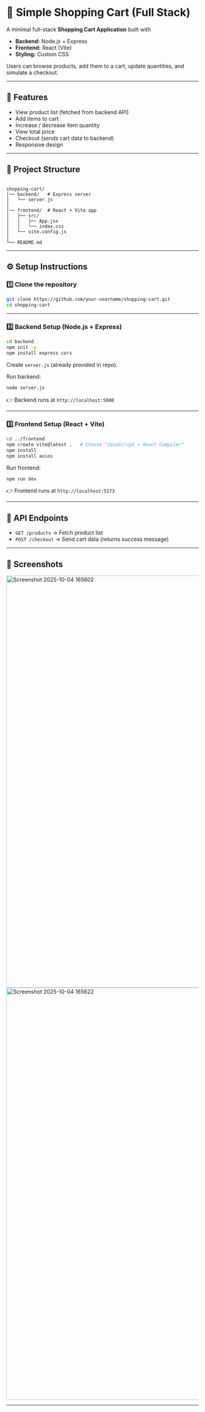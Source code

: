

# 🛒 Simple Shopping Cart (Full Stack)

A minimal full-stack **Shopping Cart Application** built with  
- **Backend:** Node.js + Express  
- **Frontend:** React (Vite)  
- **Styling:** Custom CSS  

Users can browse products, add them to a cart, update quantities, and simulate a checkout.

---

## 🚀 Features
- View product list (fetched from backend API)
- Add items to cart
- Increase / decrease item quantity
- View total price
- Checkout (sends cart data to backend)
- Responsive design

---

## 📂 Project Structure
```

shopping-cart/
│── backend/   # Express server
│   └── server.js
│
│── frontend/  # React + Vite app
│   ├── src/
│   │   ├── App.jsx
│   │   └── index.css
│   └── vite.config.js
│
└── README.md

````

---

## ⚙️ Setup Instructions

### 1️⃣ Clone the repository
```bash
git clone https://github.com/your-username/shopping-cart.git
cd shopping-cart
````

---

### 2️⃣ Backend Setup (Node.js + Express)

```bash
cd backend
npm init -y
npm install express cors
```

Create `server.js` (already provided in repo).

Run backend:

```bash
node server.js
```

👉 Backend runs at `http://localhost:5000`

---

### 3️⃣ Frontend Setup (React + Vite)

```bash
cd ../frontend
npm create vite@latest .   # Choose "JavaScript + React Compiler"
npm install
npm install axios
```

Run frontend:

```bash
npm run dev
```

👉 Frontend runs at `http://localhost:5173`

---

## 🧪 API Endpoints

* `GET /products` → Fetch product list
* `POST /checkout` → Send cart data (returns success message)

---

## 📸 Screenshots
<img width="1920" height="1080" alt="Screenshot 2025-10-04 165602" src="https://github.com/user-attachments/assets/87ee01c4-d187-45bf-b111-f276c740be5a" />
<img width="1920" height="1080" alt="Screenshot 2025-10-04 165622" src="https://github.com/user-attachments/assets/b8cd2565-4c3d-4ed3-919b-c430b84409f0" />


---

